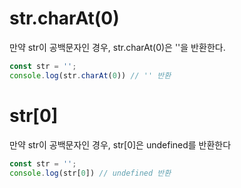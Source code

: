 # str.charAt(0)
만약 str이 공백문자인 경우, str.charAt(0)은 ''을 반환한다.
``` javascript
const str = '';
console.log(str.charAt(0)) // '' 반환
```

# str[0]
만약 str이 공백문자인 경우, str[0]은 undefined를 반환한다
``` javascript
const str = '';
console.log(str[0]) // undefined 반환
```
